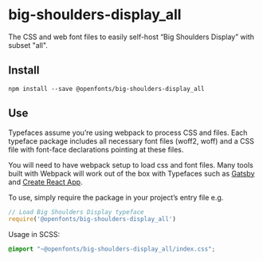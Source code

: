 
# big-shoulders-display_all

The CSS and web font files to easily self-host “Big Shoulders Display” with subset "all".

## Install

`npm install --save @openfonts/big-shoulders-display_all`

## Use

Typefaces assume you’re using webpack to process CSS and files. Each typeface
package includes all necessary font files (woff2, woff) and a CSS file with
font-face declarations pointing at these files.

You will need to have webpack setup to load css and font files. Many tools built
with Webpack will work out of the box with Typefaces such as [Gatsby](https://github.com/gatsbyjs/gatsby)
and [Create React App](https://github.com/facebookincubator/create-react-app).

To use, simply require the package in your project’s entry file e.g.

```javascript
// Load Big Shoulders Display typeface
require('@openfonts/big-shoulders-display_all')
```

Usage in SCSS:
```scss
@import "~@openfonts/big-shoulders-display_all/index.css";
```
